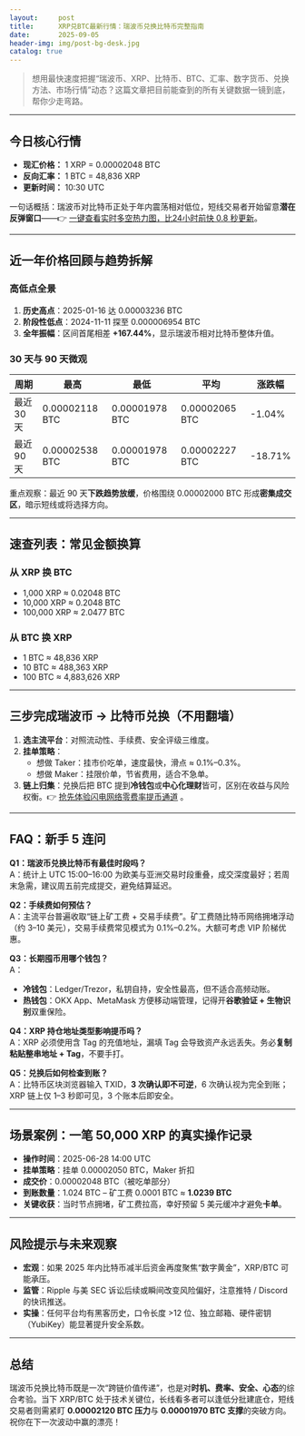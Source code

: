 ```yaml
---
layout:     post
title:      XRP兑BTC最新行情：瑞波币兑换比特币完整指南
date:       2025-09-05
header-img: img/post-bg-desk.jpg
catalog: true
---
```


> 想用最快速度把握“瑞波币、XRP、比特币、BTC、汇率、数字货币、兑换方法、市场行情”动态？这篇文章把目前能查到的所有关键数据一镜到底，帮你少走弯路。

---

## 今日核心行情

- **现汇价格：** 1 XRP = 0.00002048 BTC  
- **反向汇率：** 1 BTC = 48,836 XRP  
- **更新时间：** 10:30 UTC  

一句话概括：瑞波币对比特币正处于年内震荡相对低位，短线交易者开始留意**潜在反弹窗口**——👉 [一键查看实时多空热力图，比24小时前快 0.8 秒更新](https://okxdog.com/)。

---

## 近一年价格回顾与趋势拆解

### 高低点全景

1. **历史高点**：2025-01-16 达 0.00003236 BTC  
2. **阶段性低点**：2024-11-11 探至 0.000006954 BTC  
3. **全年振幅**：区间首尾相差 **+167.44%**，显示瑞波币相对比特币整体升值。

### 30 天与 90 天微观

| 周期 | 最高 | 最低 | 平均 | 涨跌幅 |
| --- | --- | --- | --- | --- |
| 最近 30 天 | 0.00002118 BTC | 0.00001978 BTC | 0.00002065 BTC | -1.04% |
| 最近 90 天 | 0.00002538 BTC | 0.00001978 BTC | 0.00002227 BTC | -18.71% |

重点观察：最近 90 天**下跌趋势放缓**，价格围绕 0.00002000 BTC 形成**密集成交区**，暗示短线或将选择方向。

---

## 速查列表：常见金额换算

### 从 XRP 换 BTC

- 1,000 XRP ≈ 0.02048 BTC  
- 10,000 XRP ≈ 0.2048 BTC  
- 100,000 XRP ≈ 2.0477 BTC  

### 从 BTC 换 XRP

- 1 BTC ≈ 48,836 XRP  
- 10 BTC ≈ 488,363 XRP  
- 100 BTC ≈ 4,883,626 XRP  

---

## 三步完成瑞波币 → 比特币兑换（不用翻墙）

1. **选主流平台**：对照流动性、手续费、安全评级三维度。  
2. **挂单策略**：  
   - 想做 Taker：挂市价吃单，速度最快，滑点 ≈ 0.1%–0.3%。  
   - 想做 Maker：挂限价单，节省费用，适合不急单。  
3. **链上归集**：兑换后把 BTC 提到**冷钱包**或**中心化理财**皆可，区别在收益与风险权衡。👉 [抢先体验闪电网络零费率提币通道](https://okxdog.com/) 。

---

## FAQ：新手 5 连问

**Q1：瑞波币兑换比特币有最佳时段吗？**  
A：统计上 UTC 15:00–16:00 为欧美与亚洲交易时段重叠，成交深度最好；若周末急需，建议周五前完成提交，避免结算延迟。

**Q2：手续费如何预估？**  
A：主流平台普遍收取“链上矿工费 + 交易手续费”。矿工费随比特币网络拥堵浮动（约 3–10 美元），交易手续费常见模式为 0.1%–0.2%。大额可考虑 VIP 阶梯优惠。

**Q3：长期囤币用哪个钱包？**  
A：  
- **冷钱包**：Ledger/Trezor，私钥自持，安全性最高，但不适合高频动账。  
- **热钱包**：OKX App、MetaMask 方便移动端管理，记得开**谷歌验证 + 生物识别**双重保险。

**Q4：XRP 持仓地址类型影响提币吗？**  
A：XRP 必须使用含 Tag 的充值地址，漏填 Tag 会导致资产永远丢失。务必**复制粘贴整串地址 + Tag**，不要手打。

**Q5：兑换后如何检查到账？**  
A：比特币区块浏览器输入 TXID，**3 次确认即不可逆**，6 次确认视为完全到账；XRP 链上仅 1–3 秒即可见，3 个账本后即安全。

---

## 场景案例：一笔 50,000 XRP 的真实操作记录

- **操作时间**：2025-06-28 14:00 UTC  
- **挂单策略**：挂单 0.00002050 BTC，Maker 折扣  
- **成交价**：0.00002048 BTC（被吃单部分）  
- **到账数量**：1.024 BTC – 矿工费 0.0001 BTC ≈ **1.0239 BTC**  
- **关键收获**：当时节点拥堵，矿工费拉高，幸好预留 5 美元缓冲才避免**卡单**。

---

## 风险提示与未来观察

- **宏观**：如果 2025 年内比特币减半后资金再度聚焦“数字黄金”，XRP/BTC 可能承压。  
- **监管**：Ripple 与美 SEC 诉讼后续或瞬间改变风险偏好，注意推特 / Discord 的快讯推送。  
- **实操**：任何平台均有黑客历史，口令长度 >12 位、独立邮箱、硬件密钥（YubiKey）能显著提升安全系数。

---

## 总结

瑞波币兑换比特币既是一次“跨链价值传递”，也是对**时机、费率、安全、心态**的综合考验。当下 XRP/BTC 处于技术关键位，长线看多者可以逢低分批建底仓，短线交易者则需紧盯 **0.00002120 BTC 压力**与 **0.00001970 BTC 支撑**的突破方向。祝你在下一次波动中赢的漂亮！